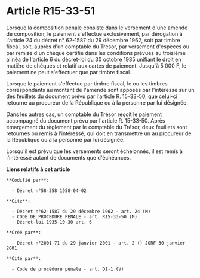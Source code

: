# Article R15-33-51

Lorsque la composition pénale consiste dans le versement d'une amende de composition, le paiement s'effectue exclusivement,
par dérogation à l'article 24 du décret n° 62-1587 du 29 décembre 1962, soit par timbre fiscal, soit, auprès d'un comptable
du Trésor, par versement d'espèces ou par remise d'un chèque certifié dans les conditions prévues au troisième alinéa de
l'article 6 du décret-loi du 30 octobre 1935 unifiant le droit en matière de chèques et relatif aux cartes de paiement.
Jusqu'à 5 000 F, le paiement ne peut s'effectuer que par timbre fiscal.

Lorsque le paiement s'effectue par timbre fiscal, le ou les timbres correspondants au montant de l'amende sont apposés par
l'intéressé sur un des feuillets du document prévu par l'article R. 15-33-50, que celui-ci retourne au procureur de la
République ou à la personne par lui désignée.

Dans les autres cas, un comptable du Trésor reçoit le paiement accompagné du document prévu par l'article R. 15-33-50. Après
émargement du règlement par le comptable du Trésor, deux feuillets sont retournés ou remis à l'intéressé, qui doit en
transmettre un au procureur de la République ou à la personne par lui désignée.

Lorsqu'il est prévu que les versements seront échelonnés, il est remis à l'intéressé autant de documents que d'échéances.

**Liens relatifs à cet article**

	**Codifié par**:

	  - Décret n°58-358 1958-04-02

	**Cite**:

	  - Décret n°62-1587 du 29 décembre 1962 - art. 24 (M)
	  - CODE DE PROCEDURE PENALE - art. R15-33-50 (M)
	  - Décret-loi 1935-10-30 art. 6

	**Créé par**:

	  - Décret n°2001-71 du 29 janvier 2001 - art. 2 () JORF 30 janvier 2001

	**Cité par**:

	  - Code de procédure pénale - art. D1-1 (V)
